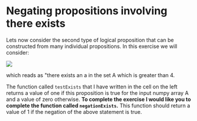 # Negating propositions involving there exists

Lets now consider the second type of logical proposition that can be constructed from many individual propositions.  In this exercise we will consider:

![](https://render.githubusercontent.com/render/math?math=\exists\a\in\A\quad\a>4)

which reads as "there exists an a in the set A which is greater than 4.

The function called `testExists` that I have written in the cell on the left returns a value of one if this proposition is true for the input numpy array A and a value of zero otherwise.  __To complete the exercise I would like you to complete the function called `negationExists`.__  This function should return a value of 1 if the negation of the above statement is true.
